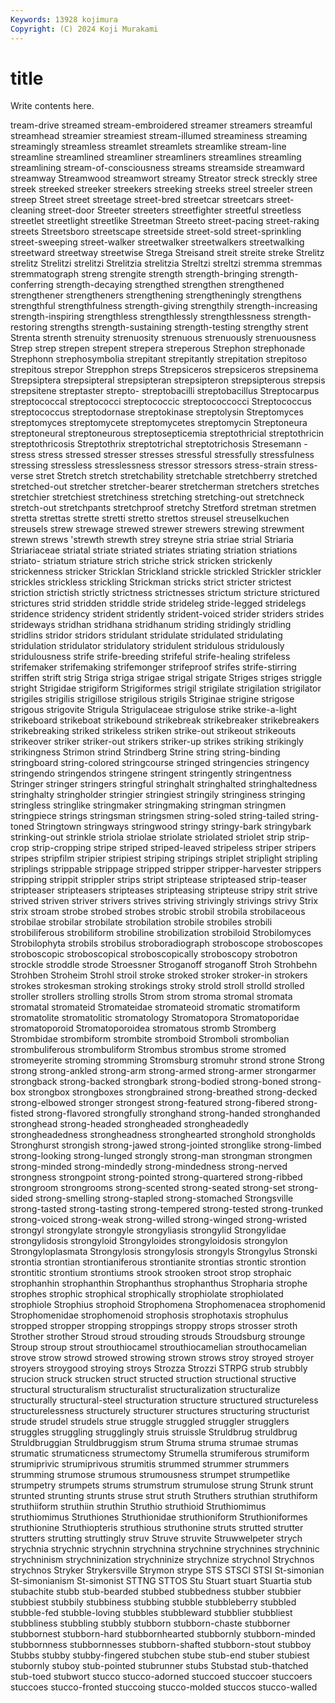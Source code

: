```yaml
---
Keywords: 13928 kojimura
Copyright: (C) 2024 Koji Murakami
---
```


# title

Write contents here.



tream-drive streamed
stream-embroidered streamer streamers streamful streamhead streamier streamiest stream-illumed streaminess streaming
streamingly streamless streamlet streamlets streamlike stream-line streamline streamlined streamliner streamliners
streamlines streamling streamlining stream-of-consciousness streams streamside streamward streamway Streamwood streamwort
streamy Streator streck streckly stree streek streeked streeker streekers streeking
streeks streel streeler streen streep Street street streetage street-bred streetcar
streetcars street-cleaning street-door Streeter streeters streetfighter streetful streetless streetlet streetlight
streetlike Streetman Streeto street-pacing street-raking streets Streetsboro streetscape streetside street-sold
street-sprinkling street-sweeping street-walker streetwalker streetwalkers streetwalking streetward streetway streetwise Strega
Streisand streit streite streke Strelitz strelitz Strelitzi strelitzi Strelitzia strelitzia
Streltzi streltzi stremma stremmas stremmatograph streng strengite strength strength-bringing strength-conferring
strength-decaying strengthed strengthen strengthened strengthener strengtheners strengthening strengtheningly strengthens strengthful
strengthfulness strength-giving strengthily strength-increasing strength-inspiring strengthless strengthlessly strengthlessness strength-restoring strengths
strength-sustaining strength-testing strengthy strent Strenta strenth strenuity strenuosity strenuous strenuously
strenuousness Strep strep strepen strepent strepera streperous Strephon strephonade Strephonn
strephosymbolia strepitant strepitantly strepitation strepitoso strepitous strepor Strepphon streps Strepsiceros
strepsiceros strepsinema Strepsiptera strepsipteral strepsipteran strepsipteron strepsipterous strepsis strepsitene streptaster
strepto- streptobacilli streptobacillus Streptocarpus streptococcal streptococci streptococcic streptococcocci Streptococcus streptococcus
streptodornase streptokinase streptolysin Streptomyces streptomyces streptomycete streptomycetes streptomycin Streptoneura streptoneural
streptoneurous streptosepticemia streptothricial streptothricin streptothricosis Streptothrix streptotrichal streptotrichosis Stresemann -stress
stress stressed stresser stresses stressful stressfully stressfulness stressing stressless stresslessness
stressor stressors stress-strain stress-verse stret Stretch stretch stretchability stretchable stretchberry
stretched stretched-out stretcher stretcher-bearer stretcherman stretchers stretches stretchier stretchiest stretchiness
stretching stretching-out stretchneck stretch-out stretchpants stretchproof stretchy Stretford stretman stretmen
stretta strettas strette stretti stretto strettos streusel streuselkuchen streusels strew
strewage strewed strewer strewers strewing strewment strewn strews 'strewth strewth
strey streyne stria striae strial Striaria Striariaceae striatal striate striated
striates striating striation striations striato- striatum striature strich striche strick
stricken strickenly strickenness stricker Stricklan Strickland strickle strickled Strickler strickler
strickles strickless strickling Strickman stricks strict stricter strictest striction strictish
strictly strictness strictnesses strictum stricture strictured strictures strid stridden striddle
stride strideleg stride-legged stridelegs stridence stridency strident stridently strident-voiced strider
striders strides strideways stridhan stridhana stridhanum striding stridingly stridling stridlins
stridor stridors stridulant stridulate stridulated stridulating stridulation stridulator stridulatory stridulent
stridulous stridulously stridulousness strife strife-breeding strifeful strife-healing strifeless strifemaker strifemaking
strifemonger strifeproof strifes strife-stirring striffen strift strig Striga striga strigae
strigal strigate Striges striges striggle stright Strigidae strigiform Strigiformes strigil
strigilate strigilation strigilator strigiles strigilis strigillose strigilous strigils Striginae strigine
strigose strigous strigovite Strigula Strigulaceae strigulose strike strike-a-light strikeboard strikeboat
strikebound strikebreak strikebreaker strikebreakers strikebreaking striked strikeless striken strike-out strikeout
strikeouts strikeover striker striker-out strikers striker-up strikes striking strikingly strikingness
Strimon strind Strindberg Strine string string-binding stringboard string-colored stringcourse stringed
stringencies stringency stringendo stringendos stringene stringent stringently stringentness Stringer stringer
stringers stringful stringhalt stringhalted stringhaltedness stringhalty stringholder stringier stringiest stringily
stringiness stringing stringless stringlike stringmaker stringmaking stringman stringmen stringpiece strings
stringsman stringsmen string-soled string-tailed string-toned Stringtown stringways stringwood stringy stringy-bark
stringybark strinking-out strinkle striola striolae striolate striolated striolet strip strip-crop
strip-cropping stripe striped striped-leaved stripeless striper stripers stripes stripfilm stripier
stripiest striping stripings striplet striplight stripling striplings strippable strippage stripped
stripper stripper-harvester strippers stripping strippit strippler strips stript striptease stripteased
strip-teaser stripteaser stripteasers stripteases stripteasing stripteuse stripy strit strive strived
striven striver strivers strives striving strivingly strivings strivy Strix strix
stroam strobe strobed strobes strobic strobil strobila strobilaceous strobilae strobilar
strobilate strobilation strobile strobiles strobili strobiliferous strobiliform strobiline strobilization strobiloid
Strobilomyces Strobilophyta strobils strobilus stroboradiograph stroboscope stroboscopes stroboscopic stroboscopical stroboscopically
stroboscopy strobotron strockle stroddle strode Stroessner Stroganoff stroganoff Stroh Strohbehn
Strohben Stroheim Strohl stroil stroke stroked stroker stroker-in strokers strokes
strokesman stroking strokings stroky strold stroll strolld strolled stroller strollers
strolling strolls Strom strom stroma stromal stromata stromatal stromateid Stromateidae
stromateoid stromatic stromatiform stromatolite stromatolitic stromatology Stromatopora Stromatoporidae stromatoporoid Stromatoporoidea
stromatous stromb Stromberg Strombidae strombiform strombite stromboid Stromboli strombolian strombuliferous
strombuliform Strombus strombus strome stromed stromeyerite stroming stromming Stromsburg stromuhr
strond strone Strong strong strong-ankled strong-arm strong-armed strong-armer strongarmer strongback
strong-backed strongbark strong-bodied strong-boned strong-box strongbox strongboxes strongbrained strong-breathed strong-decked
strong-elbowed stronger strongest strong-featured strong-fibered strong-fisted strong-flavored strongfully stronghand strong-handed
stronghanded stronghead strong-headed strongheaded strongheadedly strongheadedness strongheadness stronghearted stronghold strongholds
Stronghurst strongish strong-jawed strong-jointed stronglike strong-limbed strong-looking strong-lunged strongly strong-man
strongman strongmen strong-minded strong-mindedly strong-mindedness strong-nerved strongness strongpoint strong-pointed strong-quartered
strong-ribbed strongroom strongrooms strong-scented strong-seated strong-set strong-sided strong-smelling strong-stapled strong-stomached
Strongsville strong-tasted strong-tasting strong-tempered strong-tested strong-trunked strong-voiced strong-weak strong-willed strong-winged
strong-wristed strongyl strongylate strongyle strongyliasis strongylid Strongylidae strongylidosis strongyloid Strongyloides
strongyloidosis strongylon Strongyloplasmata Strongylosis strongylosis strongyls Strongylus Stronski strontia strontian
strontianiferous strontianite strontias strontic strontion strontitic strontium strontiums strook strooken
stroot strop strophaic strophanhin strophanthin Strophanthus strophanthus Stropharia strophe strophes
strophic strophical strophically strophiolate strophiolated strophiole Strophius strophoid Strophomena Strophomenacea
strophomenid Strophomenidae strophomenoid strophosis strophotaxis strophulus stropped stropper stropping stroppings
stroppy strops strosser stroth Strother strother Stroud stroud strouding strouds
Stroudsburg strounge Stroup stroup strout strouthiocamel strouthiocamelian strouthocamelian strove strow
strowd strowed strowing strown strows stroy stroyed stroyer stroyers stroygood
stroying stroys Strozza Strozzi STRPG strub strubbly strucion struck strucken
struct structed struction structional structive structural structuralism structuralist structuralization structuralize
structurally structural-steel structuration structure structured structureless structurelessness structurely structurer structures
structuring structurist strude strudel strudels strue struggle struggled struggler strugglers
struggles struggling strugglingly struis struissle Struldbrug struldbrug Struldbruggian Struldbruggism strum
Struma struma strumae strumas strumatic strumaticness strumectomy Strumella strumiferous strumiform
strumiprivic strumiprivous strumitis strummed strummer strummers strumming strumose strumous strumousness
strumpet strumpetlike strumpetry strumpets strums strumstrum strumulose strung Strunk strunt
strunted strunting strunts struse strut struth Struthers struthian struthiform struthiiform
struthiin struthin Struthio struthioid Struthiomimus struthiomimus Struthiones Struthionidae struthioniform Struthioniformes
struthionine Struthiopteris struthious struthonine struts strutted strutter strutters strutting struttingly
struv Struve struvite Struwwelpeter strych strychnia strychnic strychnin strychnina strychnine
strychnines strychninic strychninism strychninization strychninize strychnize strychnol Strychnos strychnos Stryker
Strykersville Strymon strype STS STSCI STSI St-simonian St-simonianism St-simonist STTNG
STTOS Stu Stuart stuart Stuartia stub stubachite stubb stub-bearded stubbed
stubbedness stubber stubbier stubbiest stubbily stubbiness stubbing stubble stubbleberry stubbled
stubble-fed stubble-loving stubbles stubbleward stubblier stubbliest stubbliness stubbling stubbly stubborn
stubborn-chaste stubborner stubbornest stubborn-hard stubbornhearted stubbornly stubborn-minded stubbornness stubbornnesses stubborn-shafted
stubborn-stout stubboy Stubbs stubby stubby-fingered stubchen stube stub-end stuber stubiest
stubornly stuboy stub-pointed stubrunner stubs Stubstad stub-thatched stub-toed stubwort stucco
stucco-adorned stuccoed stuccoer stuccoers stuccoes stucco-fronted stuccoing stucco-molded stuccos stucco-walled
